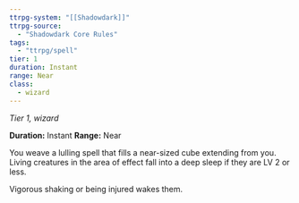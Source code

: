 ```yaml
---
ttrpg-system: "[[Shadowdark]]"
ttrpg-source: 
  - "Shadowdark Core Rules"
tags:
  - "ttrpg/spell"
tier: 1
duration: Instant
range: Near
class:
  - wizard
---
```

*Tier 1, wizard*

**Duration:** Instant
**Range:** Near

You weave a lulling spell that fills a near-sized cube extending from you. Living creatures in the area of effect fall into a deep sleep if they are LV 2 or less.

Vigorous shaking or being injured wakes them.


